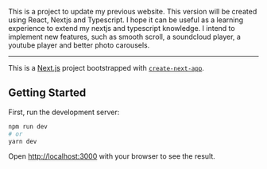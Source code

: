 This is a project to update my previous website. This version will be created using React, Nextjs and Typescript. I hope it can be useful as a learning experience to extend my nextjs and typescript knowledge. I intend to implement new features, such as smooth scroll, a soundcloud player, a youtube player and better photo carousels.

---

This is a [Next.js](https://nextjs.org/) project bootstrapped with [`create-next-app`](https://github.com/vercel/next.js/tree/canary/packages/create-next-app).

## Getting Started

First, run the development server:

```bash
npm run dev
# or
yarn dev
```

Open [http://localhost:3000](http://localhost:3000) with your browser to see the result.
